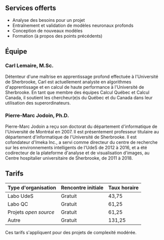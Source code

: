 ## Services offerts

* Analyse des besoins pour un projet
* Entraînement et validation de modèles neuronaux profonds
* Conception de nouveaux modèles
* Formation (à propos des points précédents)

## Équipe

### Carl Lemaire, M.Sc.
Détenteur d'une maîtrise en apprentissage profond effectuée à l'Université de Sherbrooke, Carl est actuellement analyste en algorithmes d'apprentissage et en calcul de haute performance à l'Université de Sherbrooke. En tant que membre des équipes Calcul Québec et Calcul Canada, il soutient les chercheur(e)s du Québec et du Canada dans leur utilisation des superordinateurs.

### Pierre-Marc Jodoin, Ph.D.
Pierre-Marc Jodoin a reçu son doctorat du département d'informatique de l'Université de Montréal en 2007. Il est présentement professeur titulaire au département d'informatique de l'Université de Sherbrooke. Il est cofondateur d'Imeka Inc., a servi comme directeur du centre de recherche sur les environnements intelligents de l'UdeS de 2012 à 2016, et a été codirecteur de la plateforme d'analyse et de visualisation d'images, au Centre hospitalier universitaire de Sherbrooke, de 2011 à 2018.

## Tarifs

| Type d'organisation | Rencontre initiale      | Taux horaire |
|---------------------|-------------------------|--------------|
| Labo UdeS           | Gratuit                 | 43,75        |
| Labo QC             | Gratuit                 | 61,25        |
| Projets _open source_ | Gratuit               | 61,25        |
| Autre               | Gratuit                 | 131,25       |

Ces tarifs s'appliquent pour des projets de complexité modérée.
